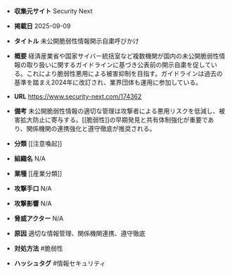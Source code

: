 - **収集元サイト**
Security Next

- **掲載日**
2025-09-09

- **タイトル**
未公開脆弱性情報開示自粛呼びかけ

- **概要**
経済産業省や国家サイバー統括室など複数機関が国内の未公開脆弱性情報の取り扱いに関するガイドラインに基づき公表前の開示自粛を促している。これにより脆弱性悪用による被害抑制を目指す。ガイドラインは過去の基準を踏まえ2024年に改訂され、業界団体も運用に参加している。

- **URL**
https://www.security-next.com/174362

- **備考**
未公開脆弱性情報の適切な管理は攻撃者による悪用リスクを低減し、被害拡大防止に寄与する。[[脆弱性]]の早期発見と共有体制強化が重要であり、関係機関の連携強化と遵守徹底が推奨される。

- **分類**
[[注意喚起]]

- **組織名**
N/A

- **業種**
[[産業分類]]

- **攻撃手口**
N/A

- **攻撃影響**
N/A

- **脅威アクター**
N/A

- **原因**
適切な情報管理、関係機関連携、遵守徹底

- **対処方法**
#脆弱性

- **ハッシュタグ**
#情報セキュリティ
